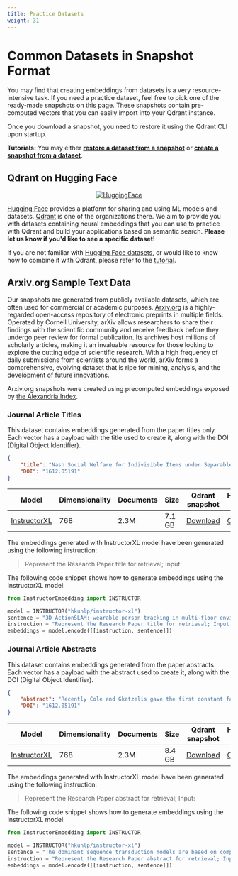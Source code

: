 ```yaml
---
title: Practice Datasets
weight: 31
---
```


# Common Datasets in Snapshot Format

You may find that creating embeddings from datasets is a very resource-intensive task. 
If you need a practice dataset, feel free to pick one of the ready-made snapshots on this page.
These snapshots contain pre-computed vectors that you can easily import into your Qdrant instance.

Once you download a snapshot, you need to restore it using the Qdrant CLI upon startup. 

**Tutorials:** You may either [**restore a dataset from a snapshot**](/documentation/concepts/snapshots/#restore-snapshot) or [**create a snapshot from a dataset**](/documentation/tutorials/create-snapshot/).

## Qdrant on Hugging Face

<p align="center">
  <a href="https://huggingface.co/Qdrant">
    <img style="max-width: 500px" src="/content/images/hf-logo-with-title.svg" alt="HuggingFace" title="HuggingFace">
  </a>
</p>

[Hugging Face](https://huggingface.co/) provides a platform for sharing and using ML models and 
datasets. [Qdrant](https://huggingface.co/Qdrant) is one of the organizations there. We aim to 
provide you with datasets containing neural embeddings that you can use to practice with Qdrant 
and build your applications based on semantic search. **Please let us know if you'd like to see
a specific dataset!**

If you are not familiar with [Hugging Face datasets](https://huggingface.co/docs/datasets/index),
or would like to know how to combine it with Qdrant, please refer to the [tutorial](/documentation/tutorials/huggingface-datasets/).

## Arxiv.org Sample Text Data

Our snapshots are generated from publicly available datasets, which are often used for 
commercial or academic purposes. [Arxiv.org](https://arxiv.org) is a highly-regarded open-access repository 
of electronic preprints in multiple fields. Operated by Cornell University, arXiv allows 
researchers to share their findings with the scientific community and receive feedback before 
they undergo peer review for formal publication. Its archives host millions of scholarly 
articles, making it an invaluable resource for those looking to explore the cutting edge of 
scientific research. With a high frequency of daily submissions from scientists around the 
world, arXiv forms a comprehensive, evolving dataset that is ripe for mining, analysis, and 
the development of future innovations.

Arxiv.org snapshots were created using precomputed embeddings exposed by
[the Alexandria Index](https://alex.macrocosm.so/download).

### Journal Article Titles 

This dataset contains embeddings generated from the paper titles only. Each vector has a
payload with the title used to create it, along with the DOI (Digital Object Identifier).

```json
{
    "title": "Nash Social Welfare for Indivisible Items under Separable, Piecewise-Linear Concave Utilities",
    "DOI": "1612.05191"
}
```
| Model                                                       | Dimensionality | Documents | Size   | Qdrant snapshot                                                                                                                    | HuggingFace dataset                                                                 |
|-------------------------------------------------------------|----------------|-----------|--------|------------------------------------------------------------------------------------------------------------------------------------|-------------------------------------------------------------------------------------|
| [InstructorXL](https://huggingface.co/hkunlp/instructor-xl) | 768            | 2.3M      | 7.1 GB | [Download](https://storage.googleapis.com/common-datasets-snapshots/arxiv_titles-3083016565637815127-2023-05-29-13-56-22.snapshot) | [Open](https://huggingface.co/datasets/Qdrant/arxiv-titles-instructorxl-embeddings) |

The embeddings generated with InstructorXL model have been generated using the following
instruction:

> Represent the Research Paper title for retrieval; Input:

The following code snippet shows how to generate embeddings using the InstructorXL model:

```python
from InstructorEmbedding import INSTRUCTOR

model = INSTRUCTOR("hkunlp/instructor-xl")
sentence = "3D ActionSLAM: wearable person tracking in multi-floor environments"
instruction = "Represent the Research Paper title for retrieval; Input:"
embeddings = model.encode([[instruction, sentence]])
```

### Journal Article Abstracts

This dataset contains embeddings generated from the paper abstracts. Each vector has a
payload with the abstract used to create it, along with the DOI (Digital Object Identifier).

```json
{
    "abstract": "Recently Cole and Gkatzelis gave the first constant factor approximation\nalgorithm for the problem of allocating indivisible items to agents, under\nadditive valuations, so as to maximize the Nash Social Welfare. We give\nconstant factor algorithms for a substantial generalization of their problem --\nto the case of separable, piecewise-linear concave utility functions. We give\ntwo such algorithms, the first using market equilibria and the second using the\ntheory of stable polynomials.\n  In AGT, there is a paucity of methods for the design of mechanisms for the\nallocation of indivisible goods and the result of Cole and Gkatzelis seemed to\nbe taking a major step towards filling this gap. Our result can be seen as\nanother step in this direction.\n",
    "DOI": "1612.05191"
}
```

| Model                                                       | Dimensionality | Documents | Size   | Qdrant snapshot                                                                                                                       | HuggingFace dataset                                                                    |
|-------------------------------------------------------------|----------------|-----------|--------|---------------------------------------------------------------------------------------------------------------------------------------|----------------------------------------------------------------------------------------|
| [InstructorXL](https://huggingface.co/hkunlp/instructor-xl) | 768            | 2.3M      | 8.4 GB | [Download](https://storage.googleapis.com/common-datasets-snapshots/arxiv_abstracts-3083016565637815127-2023-06-02-07-26-29.snapshot) | [Open](https://huggingface.co/datasets/Qdrant/arxiv-abstracts-instructorxl-embeddings) |


The embeddings generated with InstructorXL model have been generated using the following
instruction:

> Represent the Research Paper abstract for retrieval; Input:

The following code snippet shows how to generate embeddings using the InstructorXL model:

```python
from InstructorEmbedding import INSTRUCTOR

model = INSTRUCTOR("hkunlp/instructor-xl")
sentence = "The dominant sequence transduction models are based on complex recurrent or convolutional neural networks in an encoder-decoder configuration. The best performing models also connect the encoder and decoder through an attention mechanism. We propose a new simple network architecture, the Transformer, based solely on attention mechanisms, dispensing with recurrence and convolutions entirely. Experiments on two machine translation tasks show these models to be superior in quality while being more parallelizable and requiring significantly less time to train."
instruction = "Represent the Research Paper abstract for retrieval; Input:"
embeddings = model.encode([[instruction, sentence]])
```
